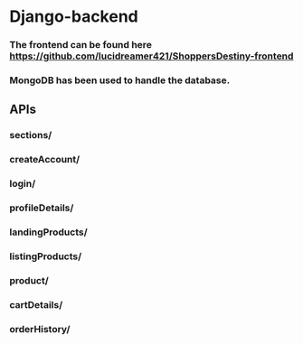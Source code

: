 # Django-backend

### The frontend can be found here https://github.com/lucidreamer421/ShoppersDestiny-frontend
### MongoDB has been used to handle the database.

## APIs

### sections/
### createAccount/
### login/
### profileDetails/
### landingProducts/
### listingProducts/
### product/
### cartDetails/
### orderHistory/
